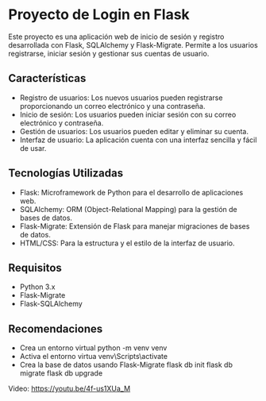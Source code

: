 # Proyecto de Login en Flask 

Este proyecto es una aplicación web de inicio de sesión y registro desarrollada con Flask, SQLAlchemy y Flask-Migrate. Permite a los usuarios registrarse, iniciar sesión y gestionar sus cuentas de usuario.

## Características

- Registro de usuarios: Los nuevos usuarios pueden registrarse proporcionando un correo electrónico y una contraseña.
- Inicio de sesión: Los usuarios pueden iniciar sesión con su correo electrónico y contraseña.
- Gestión de usuarios: Los usuarios pueden editar y eliminar su cuenta.
- Interfaz de usuario: La aplicación cuenta con una interfaz sencilla y fácil de usar.

## Tecnologías Utilizadas

- Flask: Microframework de Python para el desarrollo de aplicaciones web.
- SQLAlchemy: ORM (Object-Relational Mapping) para la gestión de bases de datos.
- Flask-Migrate: Extensión de Flask para manejar migraciones de bases de datos.
- HTML/CSS: Para la estructura y el estilo de la interfaz de usuario.

## Requisitos

- Python 3.x
- Flask-Migrate
- Flask-SQLAlchemy

## Recomendaciones

- Crea un entorno virtual
python -m venv venv
- Activa el entorno virtua
venv\Scripts\activate
- Crea la base de datos usando Flask-Migrate
flask db init
flask db migrate
flask db upgrade


Video: https://youtu.be/4f-us1XUa_M




